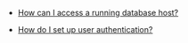 * [How can I access a running database host?](#db-access)

* [How do I set up user authentication?](#auth-user)
